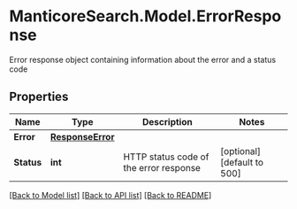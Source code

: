 # ManticoreSearch.Model.ErrorResponse
Error response object containing information about the error and a status code

## Properties

Name | Type | Description | Notes
------------ | ------------- | ------------- | -------------
**Error** | [**ResponseError**](ResponseError.md) |  | 
**Status** | **int** | HTTP status code of the error response | [optional] [default to 500]

[[Back to Model list]](../README.md#documentation-for-models) [[Back to API list]](../README.md#documentation-for-api-endpoints) [[Back to README]](../README.md)

